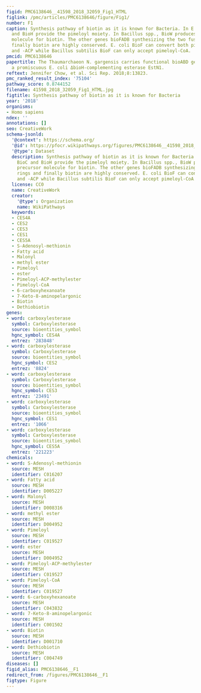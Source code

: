 ```yaml
---
figid: PMC6138646__41598_2018_32059_Fig1_HTML
figlink: /pmc/articles/PMC6138646/figure/Fig1/
number: F1
caption: Synthesis pathway of biotin as it is known for Bacteria. In E. coli, BioC
  and BioH provide the pimeloyl moiety. In Bacillus spp., BioW produces the precursor
  molecule for biotin. The other genes bioFADB synthesizing the two fused rings and
  finally biotin are highly conserved. E. coli BioF can convert both pimeloyl-CoA
  and -ACP while Bacillus subtilis BioF can only accept pimeloyl-CoA.
pmcid: PMC6138646
papertitle: The Thaumarchaeon N. gargensis carries functional bioABD genes and has
  a promiscuous E. coli ΔbioH-complementing esterase EstN1.
reftext: Jennifer Chow, et al. Sci Rep. 2018;8:13823.
pmc_ranked_result_index: '75104'
pathway_score: 0.8744152
filename: 41598_2018_32059_Fig1_HTML.jpg
figtitle: Synthesis pathway of biotin as it is known for Bacteria
year: '2018'
organisms:
- Homo sapiens
ndex: ''
annotations: []
seo: CreativeWork
schema-jsonld:
  '@context': https://schema.org/
  '@id': https://pfocr.wikipathways.org/figures/PMC6138646__41598_2018_32059_Fig1_HTML.html
  '@type': Dataset
  description: Synthesis pathway of biotin as it is known for Bacteria. In E. coli,
    BioC and BioH provide the pimeloyl moiety. In Bacillus spp., BioW produces the
    precursor molecule for biotin. The other genes bioFADB synthesizing the two fused
    rings and finally biotin are highly conserved. E. coli BioF can convert both pimeloyl-CoA
    and -ACP while Bacillus subtilis BioF can only accept pimeloyl-CoA.
  license: CC0
  name: CreativeWork
  creator:
    '@type': Organization
    name: WikiPathways
  keywords:
  - CES4A
  - CES2
  - CES3
  - CES1
  - CES5A
  - S-Adenosyl-methionin
  - Fatty acid
  - Malonyl
  - methyl ester
  - Pimeloyl
  - ester
  - Pimeloyl-ACP-methylester
  - Pimeloyl-CoA
  - 6-carboxyhexanoate
  - 7-Keto-8-aminopelargonic
  - Biotin
  - Dethiobiotin
genes:
- word: carboxylesterase
  symbol: Carboxylesterase
  source: bioentities_symbol
  hgnc_symbol: CES4A
  entrez: '283848'
- word: carboxylesterase
  symbol: Carboxylesterase
  source: bioentities_symbol
  hgnc_symbol: CES2
  entrez: '8824'
- word: carboxylesterase
  symbol: Carboxylesterase
  source: bioentities_symbol
  hgnc_symbol: CES3
  entrez: '23491'
- word: carboxylesterase
  symbol: Carboxylesterase
  source: bioentities_symbol
  hgnc_symbol: CES1
  entrez: '1066'
- word: carboxylesterase
  symbol: Carboxylesterase
  source: bioentities_symbol
  hgnc_symbol: CES5A
  entrez: '221223'
chemicals:
- word: S-Adenosyl-methionin
  source: MESH
  identifier: C016207
- word: Fatty acid
  source: MESH
  identifier: D005227
- word: Malonyl
  source: MESH
  identifier: D008316
- word: methyl ester
  source: MESH
  identifier: D004952
- word: Pimeloyl
  source: MESH
  identifier: C019527
- word: ester
  source: MESH
  identifier: D004952
- word: Pimeloyl-ACP-methylester
  source: MESH
  identifier: C019527
- word: Pimeloyl-CoA
  source: MESH
  identifier: C019527
- word: 6-carboxyhexanoate
  source: MESH
  identifier: C043832
- word: 7-Keto-8-aminopelargonic
  source: MESH
  identifier: C001502
- word: Biotin
  source: MESH
  identifier: D001710
- word: Dethiobiotin
  source: MESH
  identifier: C004749
diseases: []
figid_alias: PMC6138646__F1
redirect_from: /figures/PMC6138646__F1
figtype: Figure
---
```


